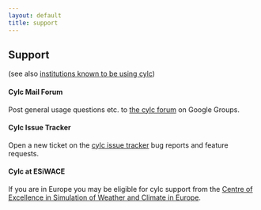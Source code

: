 ```yaml
---
layout: default
title: support
---
```


## Support

(see also [institutions known to be using cylc](./users.html))

#### Cylc Mail Forum
Post general usage questions etc. to [the cylc
forum](https://groups.google.com/d/forum/cylc) on Google Groups.

#### Cylc Issue Tracker
Open a new ticket on the [cylc issue
tracker](https://github.com/cylc/cylc/issues) bug reports and feature requests.

#### Cylc at ESiWACE

If you are in Europe you may be eligible for cylc support from the [Centre of
Excellence in Simulation of Weather and Climate in
Europe](https://www.esiwace.eu/services-1/support/overview).


